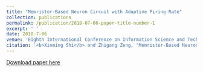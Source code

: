 ```yaml
---
title: "Memristor-Based Neuron Circuit with Adaptive Firing Rate"
collection: publications
permalink: /publication/2018-07-06-paper-title-number-1
excerpt: ' '
date: 2018-7-06
venue: 'Eighth International Conference on Information Science and Technology (ICIST)'
citation: '<b>Xinming Shi</b> and Zhigang Zeng, "Memristor-Based Neuron Circuit with Adaptive Firing Rate," <i>2018 Eighth International Conference on Information Science and Technology (ICIST)<i>, Cordoba, Granada, and Seville, Spain, 2018, pp. 176-181, doi: 10.1109/ICIST.2018.8426182.'
---
```

[Download paper here](https://github.com/embeddedsky/xinmingshi.github.io/files/paper1.pdf)
